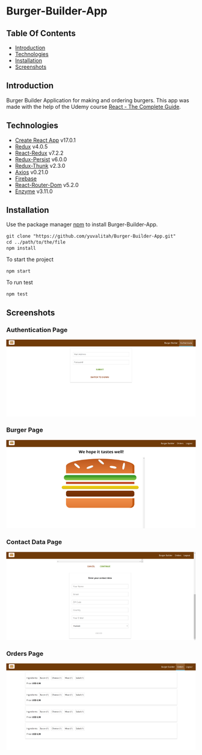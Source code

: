 # Burger-Builder-App

## Table Of Contents
  - [Introduction](#introduction)
  - [Technologies](#technologies)
  - [Installation](#installation)
  - [Screenshots](#screenshots)

## Introduction

Burger Builder Application for making and ordering burgers. This app was made with the help of the Udemy course [React - The Complete Guide](https://www.udemy.com/course/react-the-complete-guide-incl-redux/). 

## Technologies

* [Create React App](https://github.com/facebook/create-react-app) v17.0.1
* [Redux](https://github.com/reduxjs/redux) v4.0.5
* [React-Redux](https://github.com/reduxjs/react-redux) v7.2.2
* [Redux-Persist](https://github.com/rt2zz/redux-persist) v6.0.0
* [Redux-Thunk](https://github.com/reduxjs/redux-thunk) v2.3.0
* [Axios](https://github.com/axios/axios) v0.21.0
* [Firebase](https://firebase.google.com/)
* [React-Router-Dom](https://github.com/ReactTraining/react-router) v5.2.0
* [Enzyme](https://github.com/enzymejs/enzyme) v3.11.0

## Installation

Use the package manager [npm](https://www.npmjs.com/) to install Burger-Builder-App.

```npm
git clone "https://github.com/yuvalitah/Burger-Builder-App.git"
cd ../path/to/the/file
npm install
```
To start the project
```npm
npm start
```

To run test
```npm
npm test
```

## Screenshots

### Authentication Page
![Authentication page screenshot](./Screenshots/Authentication.png)

### Burger Page
![Burger page screenshot](./Screenshots/Burger.png)

### Contact Data Page
![Contact-Data page screenshot](./Screenshots/Contact-Data.png)

### Orders Page
![Orders page screenshot](./Screenshots/Orders.png)

